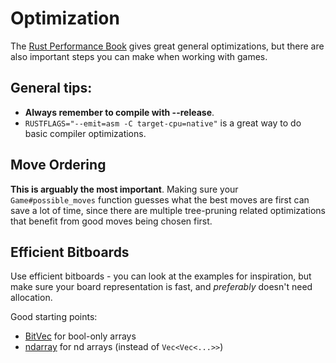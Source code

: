 # Optimization

The [Rust Performance Book](https://nnethercote.github.io/perf-book/) gives great general optimizations, but there are also important steps you can make when working with games.

## General tips:

- **Always remember to compile with --release**.
- `RUSTFLAGS="--emit=asm -C target-cpu=native"` is a great way to do basic compiler optimizations.

## Move Ordering

**This is arguably the most important**.
Making sure your `Game#possible_moves` function guesses what the best moves are first
can save a lot of time, since there are multiple tree-pruning related optimizations
that benefit from good moves being chosen first.

## Efficient Bitboards

Use efficient bitboards - you can look at the examples for inspiration, but make sure your board representation is fast, and *preferably* doesn't need allocation.

Good starting points:
- [BitVec](https://github.com/ferrilab/bitvec) for bool-only arrays
- [ndarray](https://github.com/rust-ndarray/ndarray) for nd arrays (instead of `Vec<Vec<...>>`)

